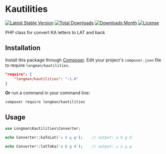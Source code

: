 # Kautilities
[![Latest Stable Version](https://img.shields.io/packagist/v/Longman/Kautilities.svg)](https://packagist.org/packages/longman/kautilities)
[![Total Downloads](https://img.shields.io/packagist/dt/Longman/Kautilities.svg)](https://packagist.org/packages/longman/kautilities)
[![Downloads Month](https://img.shields.io/packagist/dm/Longman/Kautilities.svg)](https://packagist.org/packages/longman/kautilities)
[![License](https://img.shields.io/packagist/l/Longman/Kautilities.svg)](https://packagist.org/packages/stichoza/longman/kautilities)


PHP class for convert KA letters to LAT and back


## Installation

Install this package through [Composer](https://getcomposer.org/). Edit your project's `composer.json` file to require `longman/kautilities`.

```json
"require": {
    "longman/kautilities": "~1.0"
}
```

**Or** run a command in your command line:

```
composer require longman/kautilities
```

## Usage

```php
use Longman\Kautilities\Converter;

echo Converter::kaToLat('ა ბ გ დ');    // output: a b g d

echo Converter::latToKa('a b g d');    // output: ა ბ გ დ


```
